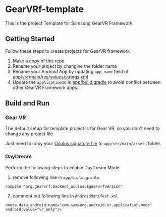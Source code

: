 # GearVRf-template
This is the project Template for Samsung GearVR Framework

## Getting Started
Follow these steps to create projects for GearVR framework
1. Make a copy of this repo
1. Rename your project by changine the folder name
1. Rename your Android App by updating `app_name` field of [app/src/main/res/values/strings.xml](https://github.com/nitosan/GearVRf-template/blob/master/app/src/main/res/values/strings.xml#L2)
1. Update the `applicationID` in [app/build.gradle](https://github.com/nitosan/GearVRf-template/blob/master/app/build.gradle#L19) to avoid conflict between other GearVR Framework apps.

## Build and Run

### Gear VR
The default setup for template project is for Gear VR, so you don't need to change any project file

Just need to copy your [Oculus signature file](https://developer.oculus.com/osig/) to `app/src/main/assets` folder.


### DayDream
Perform the following steps to enable DayDream Mode

1. remove following line in `app/build.gradle`

```
compile "org.gearvrf:backend_oculus:$gearvrfVersion"
```

2. comment out following line in `AndroidManifest.xml`

```
<meta-data android:name="com.samsung.android.vr.application.mode" android:value="vr_only"/>
```
